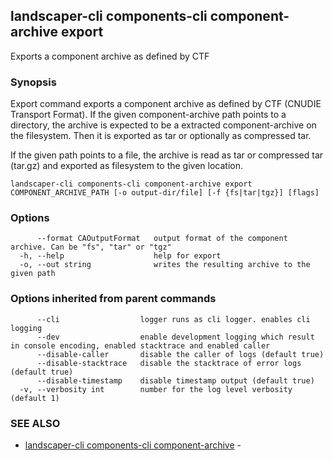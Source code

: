 ## landscaper-cli components-cli component-archive export

Exports a component archive as defined by CTF

### Synopsis


Export command exports a component archive as defined by CTF (CNUDIE Transport Format).
If the given component-archive path points to a directory, the archive is expected to be a extracted component-archive on the filesystem.
Then it is exported as tar or optionally as compressed tar.

If the given path points to a file, the archive is read as tar or compressed tar (tar.gz) and exported as filesystem to the given location.


```
landscaper-cli components-cli component-archive export COMPONENT_ARCHIVE_PATH [-o output-dir/file] [-f {fs|tar|tgz}] [flags]
```

### Options

```
      --format CAOutputFormat   output format of the component archive. Can be "fs", "tar" or "tgz"
  -h, --help                    help for export
  -o, --out string              writes the resulting archive to the given path
```

### Options inherited from parent commands

```
      --cli                  logger runs as cli logger. enables cli logging
      --dev                  enable development logging which result in console encoding, enabled stacktrace and enabled caller
      --disable-caller       disable the caller of logs (default true)
      --disable-stacktrace   disable the stacktrace of error logs (default true)
      --disable-timestamp    disable timestamp output (default true)
  -v, --verbosity int        number for the log level verbosity (default 1)
```

### SEE ALSO

* [landscaper-cli components-cli component-archive](landscaper-cli_components-cli_component-archive.md)	 - 

